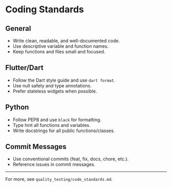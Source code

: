 # Coding Standards

## General

- Write clean, readable, and well-documented code.
- Use descriptive variable and function names.
- Keep functions and files small and focused.

## Flutter/Dart

- Follow the Dart style guide and use `dart format`.
- Use null safety and type annotations.
- Prefer stateless widgets when possible.

## Python

- Follow PEP8 and use `black` for formatting.
- Type hint all functions and variables.
- Write docstrings for all public functions/classes.

## Commit Messages

- Use conventional commits (feat, fix, docs, chore, etc.).
- Reference issues in commit messages.

---

For more, see `quality_testing/code_standards.md`.
